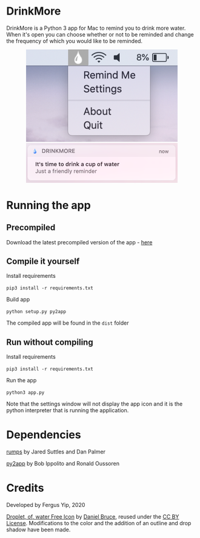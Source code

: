 # DrinkMore

DrinkMore is a Python 3 app for Mac to remind you to drink more water. When it's open you can choose whether or not to be reminded and change the frequency of which you would like to be reminded.

<div align="center">
  <img src="https://raw.githubusercontent.com/FergusYip/DrinkMoreApp/master/imgs/menubar_expand.png" width=400/>
  <br/> 
  <img src="https://raw.githubusercontent.com/FergusYip/DrinkMoreApp/master/imgs/notification.png" width=400/>
</div>

# Running the app

## Precompiled

Download the latest precompiled version of the app - [here](https://github.com/FergusYip/DrinkMoreApp/releases)

## Compile it yourself

Install requirements

`pip3 install -r requirements.txt`

Build app

`python setup.py py2app`

The compiled app will be found in the `dist` folder

## Run without compiling

Install requirements

`pip3 install -r requirements.txt`

Run the app

`python3 app.py`

Note that the settings window will not display the app icon and it is the python interpreter that is running the application.

# Dependencies

[rumps](https://pypi.org/project/rumps/) by Jared Suttles and Dan Palmer

[py2app](https://pypi.org/project/py2app/) by Bob Ippolito and Ronald Oussoren

# Credits

Developed by Fergus Yip, 2020

[Droplet, of, water Free Icon](https://icon-icons.com/icon/droplet-of-water/83794) by [Daniel Bruce](www.danielbruce.se), reused under the [CC BY License](https://creativecommons.org/licenses/by/4.0/). Modifications to the color and the addition of an outline and drop shadow have been made.

[menubar_expand]: https://raw.githubusercontent.com/FergusYip/DrinkMoreApp/master/imgs/menubar_expand.png "Menu bar open"
[notification]: https://raw.githubusercontent.com/FergusYip/DrinkMoreApp/master/imgs/notification.png "Notification"
